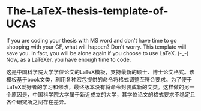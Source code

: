 # The-LaTeX-thesis-template-of-UCAS #
If you are coding your thesis with MS word and don't have time to go shopping with your GF, what will happen? Don't worry. This template will save you. In fact, you will be alone again if you choose to use LaTeX. (-_-) Now, as a LaTeXer, you have enough time to code.

这是中国科学院大学学位论文的LaTeX模板，支持最新的硕士、博士论文格式。该模板基于book文类，利用各种宏包提供的命令将格式调整至符合要求。为了便于LaTeX爱好者的学习和修改，最终版本没有将命令封装成新的文类。这样做的另一个原因是，中国科学院大学属于新近成立的大学，其学位论文的格式要求不稳定且各个研究所之间存在差异。

